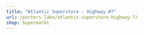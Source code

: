 ```yaml
---
title: "Atlantic Superstore - Highway #7"
url: /porters-lake/atlantic-superstore-highway-7/
shop: Supermarkt
---
```

